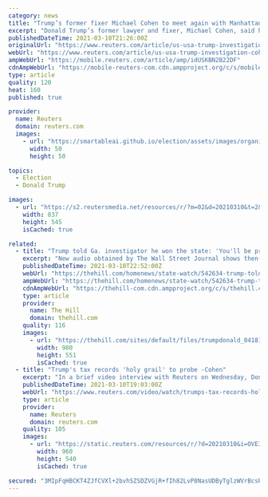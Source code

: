 ```yaml
---
category: news
title: "Trump’s former fixer Michael Cohen to meet again with Manhattan DA in Trump probe"
excerpt: "Donald Trump’s former lawyer and fixer, Michael Cohen, said he would go in for a seventh interview on Wednesday with the Manhattan district attorney’s office pursuing a criminal investigation into the former U."
publishedDateTime: 2021-03-10T21:26:00Z
originalUrl: "https://www.reuters.com/article/us-usa-trump-investigation-cohen-idUSKBN2B22DF"
webUrl: "https://www.reuters.com/article/us-usa-trump-investigation-cohen-idUSKBN2B22DF"
ampWebUrl: "https://mobile.reuters.com/article/amp/idUSKBN2B22DF"
cdnAmpWebUrl: "https://mobile-reuters-com.cdn.ampproject.org/c/s/mobile.reuters.com/article/amp/idUSKBN2B22DF"
type: article
quality: 120
heat: 160
published: true

provider:
  name: Reuters
  domain: reuters.com
  images:
    - url: "https://smartableai.github.io/election/assets/images/organizations/reuters.com-50x50.jpg"
      width: 50
      height: 50

topics:
  - Election
  - Donald Trump

images:
  - url: "https://s2.reutersmedia.net/resources/r/?m=02&d=20210310&t=2&i=1554431647&w=&fh=545px&fw=&ll=&pl=&sq=&r=LYNXMPEH291FE"
    width: 837
    height: 545
    isCached: true

related:
  - title: "Trump told Ga. investigator he won the state: 'You'll be praised' for 'the right answer'"
    excerpt: "New audio obtained by The Wall Street Journal shows then-President Trump Donald Trump Manhattan prosecutors intensifying probe into Trump's New York estate: report GOP leaders reiterate ..."
    publishedDateTime: 2021-03-10T22:52:00Z
    webUrl: "https://thehill.com/homenews/state-watch/542634-trump-told-ga-investigator-he-won-the-state-youll-be-praised-for-the"
    ampWebUrl: "https://thehill.com/homenews/state-watch/542634-trump-told-ga-investigator-he-won-the-state-youll-be-praised-for-the?amp"
    cdnAmpWebUrl: "https://thehill-com.cdn.ampproject.org/c/s/thehill.com/homenews/state-watch/542634-trump-told-ga-investigator-he-won-the-state-youll-be-praised-for-the?amp"
    type: article
    provider:
      name: The Hill
      domain: thehill.com
    quality: 116
    images:
      - url: "https://thehill.com/sites/default/files/trumpdonald_041819gn7_lead.jpg"
        width: 980
        height: 551
        isCached: true
  - title: "Trump's tax records 'holy grail' to probe -Cohen"
    excerpt: "In a brief video interview with Reuters on Wednesday, Donald Trump's former lawyer and fixer, Michael Cohen, said he'll go in for a seventh interview with the Manhattan district attorney's office as prosecutors step up the criminal investigation into the former U."
    publishedDateTime: 2021-03-10T19:03:00Z
    webUrl: "https://www.reuters.com/video/watch/trumps-tax-records-holy-grail-to-probe-c-idOVE3I9IOV?chan=6g5ka85"
    type: article
    provider:
      name: Reuters
      domain: reuters.com
    quality: 105
    images:
      - url: "https://static.reuters.com/resources/r/?d=20210310&i=OVE3I9IOV&r=OVE3I9IOV&t=2"
        width: 960
        height: 540
        isCached: true

secured: "3MIpFqHBCKT4ZJfCVXl+2bvhSZSDZVGjR+fIh82LvP8NasUDByTglzWVrBcsRPKaLfED82Bm1SRDhdByGGwzToWMpXI6+U6j/zHy5EMIOHgMJaTP6N6XrI2lU/baiduo+I3uB9cbVPSQ4jV+sBfpL7Sss0DFiiw82wAjPUHLoFNxujV7jI4NcT5rFSxFA/O2aDBZpDoBLnwPVzG3w0h+ph776BFHV9NHHaEoaSP769NNEL9fk2mT6ATkwMFdDC5JoXyV5ga9xBb1ipI2KU0bJpoEYzkkquphoisMVtanAhx59BBofgjMxxZYOLVMkiLc2HsE9EHRE4AuXDdaBXhtcQIKNrNE/DJPLcpMct3TOyA=;Ov8OKARWWxbkb0QWLD+ZnQ=="
---
```


